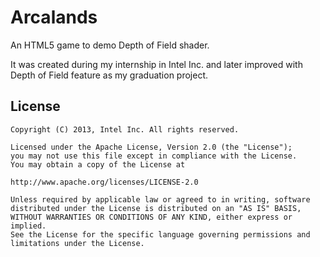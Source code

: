 Arcalands
=========

An HTML5 game to demo Depth of Field shader.

It was created during my internship in Intel Inc. and later improved with Depth of Field feature as my graduation project.

License
-------

```
Copyright (C) 2013, Intel Inc. All rights reserved.

Licensed under the Apache License, Version 2.0 (the "License");
you may not use this file except in compliance with the License.
You may obtain a copy of the License at

http://www.apache.org/licenses/LICENSE-2.0

Unless required by applicable law or agreed to in writing, software
distributed under the License is distributed on an "AS IS" BASIS,
WITHOUT WARRANTIES OR CONDITIONS OF ANY KIND, either express or implied.
See the License for the specific language governing permissions and
limitations under the License.
```
